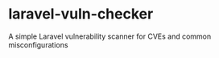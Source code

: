 # laravel-vuln-checker
A simple Laravel vulnerability scanner for CVEs and common misconfigurations
